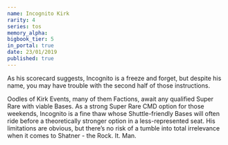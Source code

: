 ```yaml
---
name: Incognito Kirk
rarity: 4
series: tos
memory_alpha:
bigbook_tier: 5
in_portal: true
date: 23/01/2019
published: true
---
```


As his scorecard suggests, Incognito is a freeze and forget, but despite his name, you may have trouble with the second half of those instructions.

Oodles of Kirk Events, many of them Factions, await any qualified Super Rare with viable Bases. As a strong Super Rare CMD option for those weekends, Incognito is a fine thaw whose Shuttle-friendly Bases will often ride before a theoretically stronger option in a less-represented seat. His limitations are obvious, but there’s no risk of a tumble into total irrelevance when it comes to Shatner - the Rock. It. Man.
